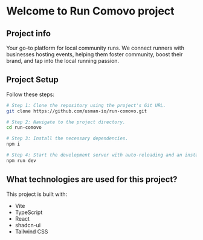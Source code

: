 # Welcome to Run Comovo project

## Project info
Your go-to platform for local community runs. We connect runners with businesses hosting events, helping them foster community, boost their brand, and tap into the local running passion.

## Project Setup
Follow these steps:

```sh
# Step 1: Clone the repository using the project's Git URL.
git clone https://github.com/usman-io/run-comovo.git

# Step 2: Navigate to the project directory.
cd run-comovo

# Step 3: Install the necessary dependencies.
npm i

# Step 4: Start the development server with auto-reloading and an instant preview.
npm run dev
```
## What technologies are used for this project?

This project is built with:

- Vite
- TypeScript
- React
- shadcn-ui
- Tailwind CSS
